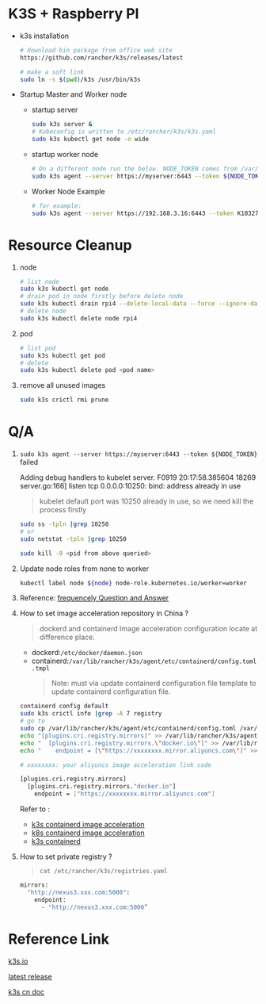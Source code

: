 # K3S + Raspberry PI

- k3s installation

  ```bash
  # download bin package from office web site
  https://github.com/rancher/k3s/releases/latest
  
  # make a soft link 
  sudo ln -s $(pwd)/k3s /usr/bin/k3s
  ```



- Startup Master and Worker node

  - startup  server

    ```bash
    sudo k3s server &
    # Kubeconfig is written to /etc/rancher/k3s/k3s.yaml
    sudo k3s kubectl get node -o wide
    ```

  - startup worker node

    ```bash
    # On a different node run the below. NODE_TOKEN comes from /var/lib/rancher/k3s/server/node-token on your server
    sudo k3s agent --server https://myserver:6443 --token ${NODE_TOKEN}
    ```

  - Worker Node Example

    ```bash
    # for example:
    sudo k3s agent --server https://192.168.3.16:6443 --token K10327841cdae84f056bd3430a4a8ed7745bbee3a827c1247cccf5cf0a87adf04d2::server:0e1c9f296df9d3dae2fa4d24d6276832  --node-name rpi4
    ```

  

# Resource Cleanup

1. node 

   ```bash
   # list node
   sudo k3s kubectl get node
   # drain pod in node firstly before delete node
   sudo k3s kubectl drain rpi4 --delete-local-data --force --ignore-daemonsets
   # delete node
   sudo k3s kubectl delete node rpi4
   ```

2. pod

   ```bash
   # list pod
   sudo k3s kubectl get pod
   # delete
   sudo k3s kubectl delete pod <pod name>
   ```

3. remove all unused images
    ```bash
    sudo k3s crictl rmi prune
    ```   

# Q/A

1. `sudo k3s agent --server https://myserver:6443 --token ${NODE_TOKEN}` failed

    Adding debug handlers to kubelet server.
    F0919 20:17:58.385604   18269 server.go:166] listen tcp 0.0.0.0:10250: bind: address already in use

   > kubelet default port was 10250 already in use, so we need kill the process firstly 

   ```bash
   sudo ss -tpln |grep 10250
   # or 
   sudo netstat -tpln |grep 10250
   
   sudo kill -9 <pid from above queried>
   ```

2. Update node roles  from none to worker

   ```bash
   kubectl label node ${node} node-role.kubernetes.io/worker=worker
   ```

   

3. Reference: [frequencely Question and Answer](<https://docs.rancher.cn/docs/k3s/faq/_index>)

4. How to set image acceleration repository in China ?
    > dockerd and containerd Image acceleration configuration locate at difference place.
    - dockerd:`/etc/docker/daemon.json`
    - containerd:`/var/lib/rancher/k3s/agent/etc/containerd/config.toml.tmpl`
      > Note: must via update containerd configuration file template to update containerd configuration file.
    ```bash
    containerd config default
    sudo k3s crictl info |grep -A 7 registry
    # go to 
    sudo cp /var/lib/rancher/k3s/agent/etc/containerd/config.toml /var/lib/rancher/k3s/agent/etc/containerd/config.toml.tmpl
    echo "[plugins.cri.registry.mirrors]" >> /var/lib/rancher/k3s/agent/etc/containerd/config.toml.tmpl
    echo "  [plugins.cri.registry.mirrors.\"docker.io\"]" >> /var/lib/rancher/k3s/agent/etc/containerd/config.toml.tmpl
    echo "    endpoint = [\"https://xxxxxxxx.mirror.aliyuncs.com\"]" >> /var/lib/rancher/k3s/agent/etc/containerd/config.toml.tmpl

    # xxxxxxxx: your aliyuncs image acceleration link code
    ```
    ```bash
    [plugins.cri.registry.mirrors]
      [plugins.cri.registry.mirrors."docker.io"]
        endpoint = ["https://xxxxxxxx.mirror.aliyuncs.com"]
    ```

    Refer to : 
    - [k3s containerd image acceleration](https://blog.csdn.net/PlatoWG/article/details/107811162)
    - [k8s containerd image acceleration](https://github.com/containerd/cri/blob/master/docs/registry.md#configure-registry-endpoint)
    - [k3s containerd](https://www.cnblogs.com/k3s2019/p/12118489.html)

5. How to set private registry ?
    > `cat /etc/rancher/k3s/registries.yaml`
    ```bash
    mirrors:
      "http://nexus3.xxx.com:5000":
        endpoint:
          - "http://nexus3.xxx.com:5000”
    ```

# Reference Link

[k3s.io](k3s.io)

[latest release](https://github.com/rancher/k3s/releases/latest)

[k3s cn doc](https://docs.rancher.cn/k3s/)



